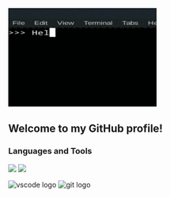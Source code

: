 <img src="https://github.com/Mytyai/mytyai/blob/main/assets/helloworld.gif" width="300" height="200">

## Welcome to my GitHub profile!

### Languages and Tools
<img src="https://img.shields.io/badge/Python-90EE90?style=for-the-badge&logo=python&logoColor=white&labelColor=black"/> <img src="https://img.shields.io/badge/MySQL-90EE90?style=for-the-badge&logo=mysql&logoColor=white&labelColor=black"/> 

<img src="https://skillicons.dev/icons?i=vscode" height="35" alt="vscode logo"/> <img src="https://skillicons.dev/icons?i=git" height="35" alt="git logo"/> 
